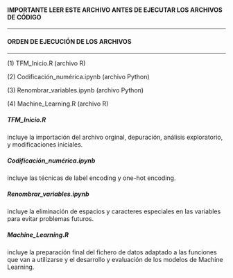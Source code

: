 #### IMPORTANTE LEER ESTE ARCHIVO ANTES DE EJECUTAR LOS ARCHIVOS DE CÓDIGO

***********************************
#### ORDEN DE EJECUCIÓN DE LOS ARCHIVOS
***********************************

(1) TFM_Inicio.R (archivo R)

(2) Codificación_numérica.ipynb (archivo Python)

(3) Renombrar_variables.ipynb (archivo Python)

(4) Machine_Learning.R (archivo R)

##### TFM_Inicio.R 
incluye la importación del archivo orginal, depuración, análisis exploratorio, y modificaciones iniciales.

##### Codificación_numérica.ipynb
incluye las técnicas de label encoding y one-hot encoding.

##### Renombrar_variables.ipynb
incluye la eliminación de espacios y caracteres especiales en las variables para evitar problemas futuros.

##### Machine_Learning.R
incluye la preparación final del fichero de datos adaptado a las funciones que van a utilizarse y el desarrollo
y evaluación de los modelos de Machine Learning.
